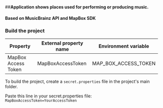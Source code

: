 ##**Application shows places used for performing or producing music.**
#### Based on MusicBrainz API and MapBox SDK

### Build the project

| Property             | External property name | Environment variable |
|----------------------|------------------------|----------------------|
| MapBox Access Token  | MapBoxAccessToken      | MAP_BOX_ACCESS_TOKEN |


To build the project, create a `secret.properties` file in the project's main folder.

Paste this line in your secret.properties file:
`MapBoxAccessToken=YourAccessToken`